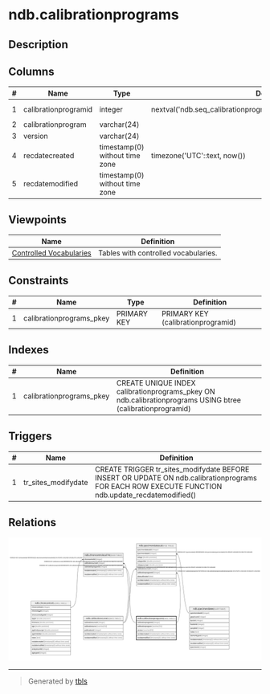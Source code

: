 # ndb.calibrationprograms

## Description

## Columns

| # | Name                 | Type                           | Default                                                               | Nullable | Children                                                                                              | Parents | Comment |
| - | -------------------- | ------------------------------ | --------------------------------------------------------------------- | -------- | ----------------------------------------------------------------------------------------------------- | ------- | ------- |
| 1 | calibrationprogramid | integer                        | nextval('ndb.seq_calibrationprograms_calibrationprogramid'::regclass) | false    | [ndb.chroncontrolscal14c](ndb.chroncontrolscal14c.md) [ndb.specimendatescal](ndb.specimendatescal.md) |         |         |
| 2 | calibrationprogram   | varchar(24)                    |                                                                       | false    |                                                                                                       |         |         |
| 3 | version              | varchar(24)                    |                                                                       | true     |                                                                                                       |         |         |
| 4 | recdatecreated       | timestamp(0) without time zone | timezone('UTC'::text, now())                                          | false    |                                                                                                       |         |         |
| 5 | recdatemodified      | timestamp(0) without time zone |                                                                       | false    |                                                                                                       |         |         |

## Viewpoints

| Name                                      | Definition                           |
| ----------------------------------------- | ------------------------------------ |
| [Controlled Vocabularies](viewpoint-0.md) | Tables with controlled vocabularies. |

## Constraints

| # | Name                     | Type        | Definition                         |
| - | ------------------------ | ----------- | ---------------------------------- |
| 1 | calibrationprograms_pkey | PRIMARY KEY | PRIMARY KEY (calibrationprogramid) |

## Indexes

| # | Name                     | Definition                                                                                                 |
| - | ------------------------ | ---------------------------------------------------------------------------------------------------------- |
| 1 | calibrationprograms_pkey | CREATE UNIQUE INDEX calibrationprograms_pkey ON ndb.calibrationprograms USING btree (calibrationprogramid) |

## Triggers

| # | Name                | Definition                                                                                                                                       |
| - | ------------------- | ------------------------------------------------------------------------------------------------------------------------------------------------ |
| 1 | tr_sites_modifydate | CREATE TRIGGER tr_sites_modifydate BEFORE INSERT OR UPDATE ON ndb.calibrationprograms FOR EACH ROW EXECUTE FUNCTION ndb.update_recdatemodified() |

## Relations

![er](ndb.calibrationprograms.svg)

---

> Generated by [tbls](https://github.com/k1LoW/tbls)